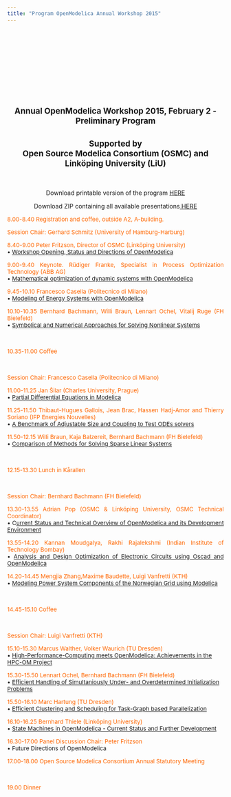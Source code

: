 ```yaml
---
title: "Program OpenModelica Annual Workshop 2015"
---
```

<h2 style="text-align: center;">&nbsp;</h2>
<h2 style="text-align: center;">&nbsp;</h2>
<h2 style="text-align: center;">&nbsp;</h2>
<h2 style="text-align: center;"><span style="font-size: 14pt;">Annual OpenModelica Workshop 2015, February 2 - Preliminary Program</span></h2>
<h2 style="text-align: center;"><span style="font-size: 14pt;">Supported by</span><br /><span style="font-size: 14pt;">Open Source Modelica Consortium (OSMC) and Linköping University (LiU)</span></h2>
<p>&nbsp;</p>
<p style="text-align: center;">Download printable version of the program <a href="images/docs/openmodelica2015/OpenModelicaWorkshop2015.pdf">HERE</a></p>
<p style="text-align: center;">Download ZIP containing all available presentations<a href="images/docs/openmodelica2015/OpenModelica2015-All-presentations.zip"> HERE</a></p>
<p><span style="color: #ff6600;"></span></p>
<p style="text-align: justify;"><span style="font-size: 10pt; color: #ff6600;">8.00-8.40 Registration and coffee, outside A2, A-building.</span></p>
<p style="text-align: justify;"><span style="color: #ff6600; font-size: 10pt;">Session Chair: Gerhard Schmitz (University of Hamburg-Harburg)</span></p>
<p style="text-align: justify;"><span style="font-size: 10pt; color: #ff6600;">8.40-9.00 Peter Fritzson, Director of OSMC (Linköping University)</span><br /><span style="font-size: 10pt;">• <a href="http://www.openmodelica.org/images/docs/openmodelica2015/OpenModelica2015-talk01-Peter-FritzsonOpenModelica-Workshop-Opening%20v1.pdf">Workshop Opening, Status and Directions of OpenModelica</a></span></p>
<p style="text-align: justify;"><span style="color: #ff6600; font-size: 10pt;">9.00-9.40 Keynote. Rüdiger Franke, Specialist in Process Optimization Technology (ABB AG)</span><br /><span style="font-size: 10pt;">• <a href="http://www.openmodelica.org/images/docs/openmodelica2015/OpenModelica2015-talk02-Franke_Optimization.pdf">Mathematical optimization of dynamic systems with OpenModelica</a></span></p>
<p style="text-align: justify;"><span style="font-size: 10pt; color: #ff6600;">9.45-10.10 Francesco Casella (Politecnico di Milano)</span><br /><span style="font-size: 10pt;">• <a href="http://www.openmodelica.org/images/docs/openmodelica2015/OpenModelica2015-talk03-Francesco-Casella.pdf%20">Modeling of Energy Systems with OpenModelica</a></span></p>
<p style="text-align: justify;"><span style="font-size: 10pt; color: #ff6600;">10.10-10.35 Bernhard Bachmann, Willi Braun, Lennart Ochel, Vitalij Ruge (FH Bielefeld)</span><br /><span style="font-size: 10pt;">• <a href="images/docs/openmodelica2015/OpenModelica2015-talk04-Bernhard-Bachmann-NLSinOpenModelica.pdf">Symbolical and Numerical Approaches for Solving Nonlinear Systems</a></span></p>
<p style="text-align: justify;">&nbsp;</p>
<p style="text-align: justify;"><span style="font-size: 10pt; color: #ff6600;">10.35-11.00 Coffee</span></p>
<p style="text-align: justify;">&nbsp;</p>
<p style="text-align: justify;"><span style="font-size: 10pt; color: #ff6600;">Session Chair: Francesco Casella (Politecnico di Milano)</span></p>
<p style="text-align: justify;"><span style="font-size: 10pt; color: #ff6600;">11.00-11.25 Jan Šilar (Charles University, Prague)</span><br /><span style="font-size: 10pt;">• <a href="images/docs/openmodelica2015/OpenModelica2015-talk05-PDEInModelica_silar.pdf">Partial Differential Equations in Modelica</a></span></p>
<p style="text-align: justify;"><span style="font-size: 10pt; color: #ff6600;">11.25-11.50 Thibaut-Hugues Gallois, Jean Brac, Hassen Hadj-Amor and Thierry Soriano (IFP Energies Nouvelles)</span><br /><span style="font-size: 10pt;">• <a href="images/docs/openmodelica2015/OpenModelica2015-talk06-slides-gallois.pdf">A Benchmark of Adjustable Size and Coupling to Test ODEs solvers</a></span></p>
<p style="text-align: justify;"><span style="font-size: 10pt; color: #ff6600;">11.50-12.15 Willi Braun, Kaja Balzereit, Bernhard Bachmann (FH Bielefeld)</span><br /><span style="font-size: 10pt;">• <a href="images/docs/openmodelica2015/OpenModelica2015-talk07-CompareLinearSolver_WBraun.pdf">Comparison of Methods for Solving Sparse Linear Systems</a></span></p>
<p style="text-align: justify;">&nbsp;</p>
<p style="text-align: justify;"><span style="font-size: 10pt; color: #ff6600;">12.15-13.30 Lunch in Kårallen</span></p>
<p style="text-align: justify;">&nbsp;</p>
<p style="text-align: justify;"><span style="font-size: 10pt; color: #ff6600;">Session Chair: Bernhard Bachmann (FH Bielefeld)</span></p>
<p style="text-align: justify;"><span style="font-size: 10pt; color: #ff6600;">13.30-13.55 Adrian Pop (OSMC &amp; Linköping University, OSMC Technical Coordinator)</span><br /><span style="font-size: 10pt;">• C<a href="images/docs/openmodelica2015/OpenModelica2015-talk08-adrpo-OpenModelica.pdf">urrent Status and Technical Overview of OpenModelica and its Development Environment</a></span></p>
<p style="text-align: justify;"><span style="font-size: 10pt; color: #ff6600;">13.55-14.20 Kannan Moudgalya, Rakhi Rajalekshmi (Indian Institute of Technology Bombay)</span><br /><span style="font-size: 10pt;">• <a href="images/docs/openmodelica2015/OpenModelica2015-talk09-Kannan-oscad-om-modprod.pdf">Analysis and Design Optimization of Electronic Circuits using Oscad and OpenModelica</a></span></p>
<p style="text-align: justify;"><span style="font-size: 10pt; color: #ff6600;">14.20-14.45 Mengjia Zhang,Maxime Baudette, Luigi Vanfretti (KTH)</span><br /><span style="font-size: 10pt;">• <a href="images/docs/openmodelica2015/OpenModelica2015-talk10%20MengjiaZhang_ModelicaClasses_PowerSystemComponents.pdf">Modeling Power System Components of the Norwegian Grid using Modelica</a></span></p>
<p>&nbsp;</p>
<p><span style="font-size: 10pt; color: #ff6600;">14.45-15.10 Coffee</span></p>
<p>&nbsp;</p>
<p><span style="font-size: 10pt; color: #ff6600;">Session Chair: Luigi Vanfretti (KTH)</span></p>
<p><span style="font-size: 10pt; color: #ff6600;">15.10-15.30 Marcus Walther, Volker Waurich (TU Dresden)</span><br /><span style="font-size: 10pt;">• <a href="images/docs/openmodelica2015/OpenModelica2015-talk11%20Waurich_Kloeppel_Walther.pdf">High-Performance-Computing meets OpenModelica: Achievements in the HPC-OM Project</a></span></p>
<p><span style="font-size: 10pt; color: #ff6600;">15.30-15.50 Lennart Ochel, Bernhard Bachmann (FH Bielefeld)</span><br /><span style="font-size: 10pt;">• <a href="images/docs/openmodelica2015/OpenModelica2015-talk12%20Initialization_Ochel.pdf">Efficient Handling of Simultaniously Under- and Overdetermined Initialization Problems</a></span></p>
<p><span style="font-size: 10pt; color: #ff6600;">15.50-16.10 Marc Hartung (TU Dresden)</span><br /><span style="font-size: 10pt;">• <a href="images/docs/openmodelica2015/OpenModelica2015-talk13-TaskGraphParallelization-MHartung.pdf">Efficient Clustering and Scheduling for Task-Graph based Parallelization</a></span></p>
<p><span style="font-size: 10pt; color: #ff6600;">16.10-16.25 Bernhard Thiele (Linköping University)</span><br /><span style="font-size: 10pt;">• <a href="images/docs/openmodelica2015/OpenModelica2015-talk14-OMStateMachines_Bernhard%20Thiele.pdf">State Machines in OpenModelica - Current Status and Further Development</a></span></p>
<p><span style="font-size: 10pt; color: #ff6600;">16.30-17.00 Panel Discussion Chair: Peter Fritzson</span><br /><span style="font-size: 10pt;">• Future Directions of OpenModelica</span></p>
<p><span style="font-size: 10pt; color: #ff6600;">17.00-18.00 Open Source Modelica Consortium Annual Statutory Meeting</span></p>
<p>&nbsp;</p>
<p><span style="font-size: 10pt; color: #ff6600;">19.00 Dinner</span></p>
<p>&nbsp;</p>
